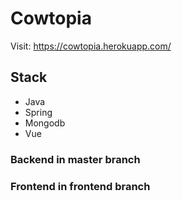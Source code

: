 # Cowtopia

Visit: https://cowtopia.herokuapp.com/

## Stack
- Java
- Spring
- Mongodb
- Vue

### Backend in master branch 

### Frontend in frontend branch
